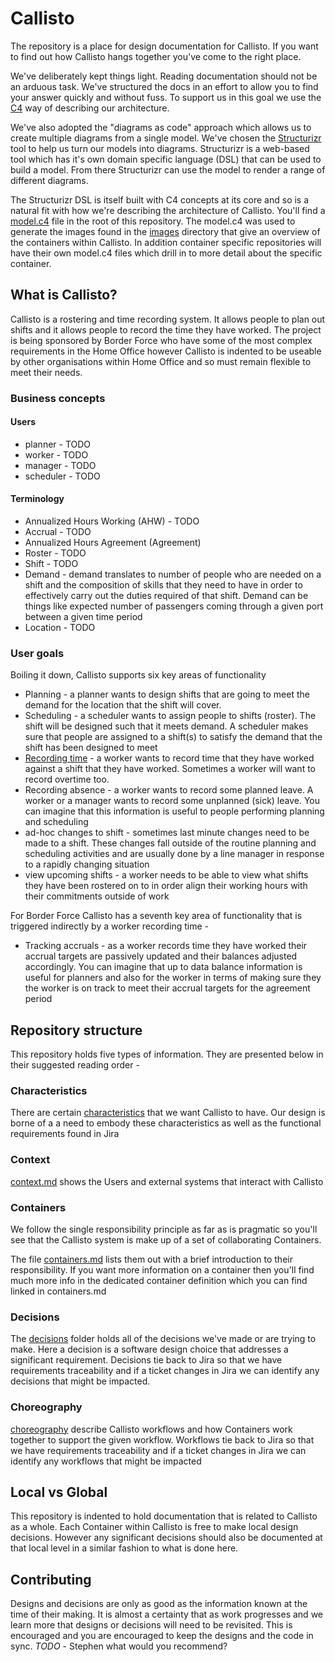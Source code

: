 # Callisto

The repository is a place for design documentation for Callisto. If you want to find out how Callisto hangs together you've come to the right place.

We've deliberately kept things light. Reading documentation should not be an arduous task. We've structured the docs in an effort to allow you to find your answer quickly and without fuss. To support us in this goal we use the [C4](https://c4model.com/) way of describing our architecture. 

We've also adopted the "diagrams as code" approach which allows us to create multiple diagrams from a single model. We've chosen the [Structurizr](https://structurizr.org/) tool to help us turn our models into diagrams. Structurizr is a web-based tool which has it's own domain specific language (DSL) that can be used to build a model. From there Structurizr can use the model to render a range of different diagrams. 

The Structurizr DSL is itself built with C4 concepts at its core and so is a natural fit with how we're describing the architecture of Callisto. You'll find a [model.c4](model.c4) file in the root of this repository. The model.c4 was used to generate the images found in the [images](images) directory that give an overview of the containers within Callisto. In addition container specific repositories will have their own model.c4 files which drill in to more detail about the specific container.


## What is Callisto?

Callisto is a rostering and time recording system. It allows people to plan out shifts and it allows people to record the time they have worked. The project is being sponsored by Border Force who have some of the most complex requirements in the Home Office however Callisto is indented to be useable by other organisations within Home Office and so must remain flexible to meet their needs.

### Business concepts

#### Users
* planner - TODO
* worker - TODO
* manager - TODO
* scheduler - TODO

#### Terminology
* Annualized Hours Working (AHW) - TODO
* Accrual - TODO
* Annualized Hours Agreement (Agreement)
* Roster - TODO
* Shift - TODO
* Demand - demand translates to number of people who are needed on a shift and the composition of skills that they need to have in order to effectively carry out the duties required of that shift. Demand can be things like expected number of passengers coming through a given port between a given time period
* Location - TODO

### User goals
Boiling it down, Callisto supports six key areas of functionality 

* Planning - a planner wants to design shifts that are going to meet the demand for the location that the shift will cover. 
* Scheduling - a scheduler wants to assign people to shifts (roster). The shift will be designed such that it meets demand. A scheduler makes sure that people are assigned to a shift(s) to satisfy the demand that the shift has been designed to meet
* [Recording time](./choreography/record-time.md) - a worker wants to record time that they have worked against a shift that they have worked. Sometimes a worker will want to record overtime too.
* Recording absence - a worker wants to record some planned leave. A worker or a manager wants to record some unplanned (sick) leave. You can imagine that this information is useful to people performing planning and scheduling
* ad-hoc changes to shift - sometimes last minute changes need to be made to a shift. These changes fall outside of the routine planning and scheduling activities and are usually done by a line manager in response to a rapidly changing situation
* view upcoming shifts - a worker needs to be able to view what shifts they have been rostered on to in order align their working hours with their commitments outside of work

For Border Force Callisto has a seventh key area of functionality that is triggered indirectly by a worker recording time -

* Tracking accruals - as a worker records time they have worked their accrual targets are passively updated and their balances adjusted accordingly. You can imagine that up to data balance information is useful for planners and also for the worker in terms of making sure they the worker is on track to meet their accrual targets for the agreement period


## Repository structure

This repository holds five types of information. They are presented below in their suggested reading order - 

### Characteristics
There are certain [characteristics](characteristics.md) that we want Callisto to have. Our design is borne of a a need to embody these characteristics as well as the functional requirements found in Jira

### Context
[context.md](context.md) shows the Users and external systems that interact with Callisto

### Containers
We follow the single responsibility principle as far as is pragmatic so you'll see that the Callisto system is make up of a set of collaborating Containers. 

The file [containers.md](containers.md) lists them out with a brief introduction to their responsibility. If you want more information on a container then you'll find much more info in the dedicated container definition which you can find linked in containers.md

### Decisions
The [decisions](decisions/) folder holds all of the decisions we've made or are trying to make. Here a decision is a software design choice that addresses a significant requirement. Decisions tie back to Jira so that we have requirements traceability and if a ticket changes in Jira we can identify any decisions that might be impacted.

### Choreography
[choreography](/choreography/index.md) describe Callisto workflows and how Containers work together to support the given workflow. Workflows tie back to Jira so that we have requirements traceability and if a ticket changes in Jira we can identify any workflows that might be impacted

## Local vs Global
This repository is indented to hold documentation that is related to Callisto as a whole. Each Container within Callisto is free to make local design decisions. However any significant decisions should also be documented at that local level in a similar fashion to what is done here.

## Contributing
Designs and decisions are only as good as the information known at the time of their making. It is almost a certainty that as work progresses and we learn more that designs or decisions will need to be revisited. This is encouraged and you are encouraged to keep the designs and the code in sync.
*TODO* - Stephen what would you recommend?
